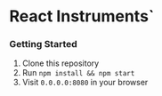 # React Instruments`

### Getting Started
1. Clone this repository
2. Run `npm install && npm start`
3. Visit `0.0.0.0:8080` in your browser
